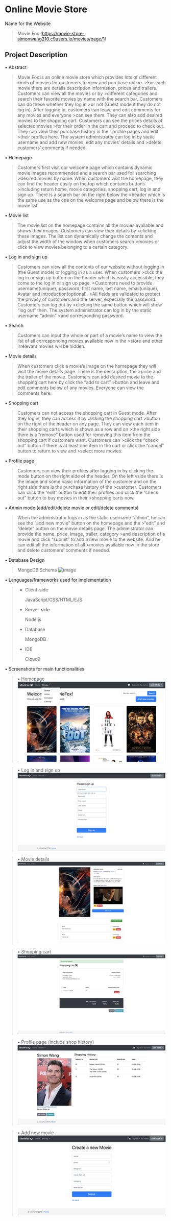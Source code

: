 # Online Movie Store

Name for the Website
>Movie Fox (https://movie-store-simonwang210.c9users.io/movies/page/1)

## Project Description 

• Abstract
>Movie Fox is an online movie store which provides lots of different kinds of movies for customers to view and purchase online. >For each movie there are details description information, prices and trailers. Customers can view all the movies or by >different categories and search their favorite movies by name with the search bar. Customers can do these whether they log in >or not (Guest mode if they do not log in). After logging in, customers can leave and edit comments for any movies and everyone >can see them. They can also add desired movies to the shopping cart. Customers can see the prices details of selected movies >for their order in the cart and proceed to check out. They can view their purchase history in their profile pages and edit >their profiles here. The system administrator can log in by static username and add new movies, edit any movies’ details and >delete customers’ comments if needed.

• Homepage
>Customers first visit our welcome page which contains dynamic movie images recommended and a search bar used for searching >desired movies by name. When customers visit the homepage, they can find the header easily on the top which contains buttons >including return home, movie categories, shopping cart, log in and sign up. There is a search bar on the right below the >header which is the same use as the one on the welcome page and below there is the movie list.

• Movie list
>The movie list on the homepage contains all the movies available and shows their images. Customers can view their details by >clicking these images. The list can dynamically change the contents and adjust the width of the window when customers search >movies or click to view movies belonging to a certain category.

• Log in and sign up
>Customers can view all the contents of our website without logging in (the Guest mode) or logging in as a user. When customers >click the log in or sign up button on the header which is easily accessible, they come to the log in or sign up page. >Customers need to provide username(unique), password, first name, last name, email(unique), Avatar and introduction(optional). >All fields are validated to protect the privacy of customers and the server, especially the password. Customers can log out by >clicking the same button which will show “log out” then. The system administrator can log in by the static username “admin” >and corresponding password.

• Search
>Customers can input the whole or part of a movie’s name to view the list of all corresponding movies available now in the >store and other irrelevant movies will be hidden.

• Movie details
>When customers click a movie’s image on the homepage they will visit the movie details page. There is the description, the >price and the trailer of the movie. Customers can add desired movie to the shopping cart here by click the “add to cart” >button and leave and edit comments below of any movies. Everyone can view the comments here.

• Shopping cart
>Customers can not access the shopping cart in Guest mode. After they log in, they can access it by clicking the shopping cart >button on the right of the header on any page. They can view each item in their shopping carts which is shown as a row and on >the right side there is a “remove” button used for removing this item from the shopping cart if customers want. Customers can >click the “check out” button if there is at least one item in the cart or click the “cancel” button to return to view and >select more movies.

• Profile page
>Customers can view their profiles after logging in by clicking the mode button on the right side of the header. On the left vside there is the image and some basic information of the customer and on the right side there is the purchase history of the >customer. Customers can click the “edit” button to edit their profiles and click the “check out” button to buy movies in their >shopping carts now.

• Admin mode (add/edit/delete movie or edit/delete comments)
>When the administrator logs in as the static username “admin”, he can see the “add new movie” button on the homepage and the >“edit” and “delete” button on the movie details page. The administrator can provide the name, price, image, trailer, category >and description of a movie and click “submit” to add a new movie to the website. And he can edit all the information of all >movies available now in the store and delete customers’ comments if needed.

• Database Design 
>MongoDB Schema
![image](https://github.com/SHWsimon/CS6314-001_Web-Programming-Language/blob/master/pic/Screen%20Shot%202019-12-09%20at%2011.22.48%20AM.png)

• Languages/frameworks used for implementation
  ><ul>
  ><li>Client-side</li>
  >  <p>JavaScript/CSS/HTML/EJS</p>
  ><li>Server-side</li>
  >  <p>Node.js</p>
  ><li>Database</li>
  >  <p>MongoDB</p>
  ><li>IDE</li>
  >  <p>Cloud9</p>
  ></ul>

• Screenshots for main functionalities 

  >• Homepage
  ![image](https://github.com/SHWsimon/Online_Movie_Store/blob/master/pic/Screen%20Shot%202019-12-09%20at%205.14.15%20PM.png)
  
  >• Log in and sign up
  ![image](https://github.com/SHWsimon/Online_Movie_Store/blob/master/pic/Screen%20Shot%202019-12-09%20at%205.14.35%20PM.png)
  
  >• Movie details
  ![image](https://github.com/SHWsimon/Online_Movie_Store/blob/master/pic/Screen%20Shot%202019-12-09%20at%205.14.57%20PM.png)
  
  >• Shopping cart
  ![image](https://github.com/SHWsimon/Online_Movie_Store/blob/master/pic/Screen%20Shot%202019-12-09%20at%205.15.13%20PM.png) 
  
  >• Profile page (include shop history)
  ![image](https://github.com/SHWsimon/Online_Movie_Store/blob/master/pic/Screen%20Shot%202019-12-09%20at%205.15.27%20PM.png)
  
  >• Add new movie
  ![image](https://github.com/SHWsimon/Online_Movie_Store/blob/master/pic/Screen%20Shot%202019-12-09%20at%205.15.40%20PM.png)
  
 
